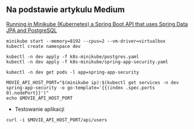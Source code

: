 

## Na podstawie artykulu Medium

[Running in Minikube (Kubernetes) a Spring Boot API that uses Spring Data JPA and PostgreSQL](https://medium.com/javarevisited/running-in-minikube-kubernetes-a-spring-boot-api-that-uses-spring-data-jpa-and-postgresql-7d18a8ee202e)

```
minikube start --memory=8192 --cpus=2 --vm-driver=virtualbox
kubectl create namespace dev

kubectl -n dev apply -f k8s-minikube/postgres.yaml
kubectl -n dev apply -f k8s-minikube/spring-app-security.yaml

kubectl -n dev get pods -l app=spring-app-security

MOVIE_API_HOST_PORT="$(minikube ip):$(kubectl get services -n dev spring-app-security -o go-template='{{(index .spec.ports 0).nodePort}}')"
echo $MOVIE_API_HOST_PORT

```

* Testowanie aplikacji

```
curl -i $MOVIE_API_HOST_PORT/api/users
```
